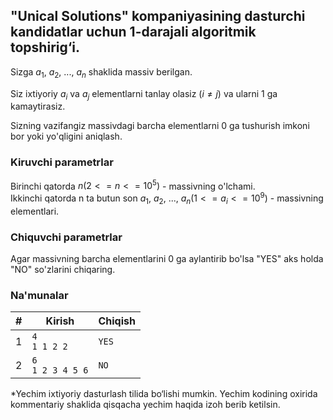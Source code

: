 ## "Unical Solutions" kompaniyasining dasturchi kandidatlar uchun 1-darajali algoritmik topshirig‘i.

Sizga $a_1$, $a_2$, $...$, $a_n$ shaklida massiv berilgan.

Siz ixtiyoriy $a_i$ va $a_j$ elementlarni tanlay olasiz ($i≠j$) va ularni 1 ga kamaytirasiz.

Sizning vazifangiz massivdagi barcha elementlarni 0 ga tushurish imkoni bor yoki yo'qligini aniqlash.

### Kiruvchi parametrlar
Birinchi qatorda $n(2<=n<=10^5)$ - massivning o'lchami. \
Ikkinchi qatorda n ta butun son  $a_1$, $a_2$, $...$, $a_n(1<=a_i<=10^9)$ -  massivning elementlari.

### Chiquvchi parametrlar
Agar massivning barcha elementlarini 0 ga aylantirib bo'lsa "YES" aks holda "NO" so'zlarini chiqaring.

### Na'munalar

| #   | Kirish   | Chiqish |
| --- | -------- | ------- |
| 1   | `4` <br/> `1 1 2 2`     | `YES`   |
| 2   | `6` <br/> `1 2 3 4 5 6` | `NO`   | 


*Yechim ixtiyoriy dasturlash tilida bo‘lishi mumkin. Yechim kodining oxirida kommentariy shaklida qisqacha yechim haqida izoh berib ketilsin.
